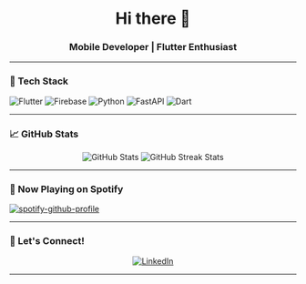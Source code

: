 <h1 align="center">Hi there 👋</h1>
<h3 align="center">Mobile Developer | Flutter Enthusiast</h3>

<!--
  michaelis2101/michaelis2101 is a ✨ special repository because its README.md (this file) appears on your GitHub profile.
-->

---

### 🧰 Tech Stack
![Flutter](https://img.shields.io/badge/Flutter-%2302569B.svg?style=flat&logo=flutter&logoColor=white)
![Firebase](https://img.shields.io/badge/Firebase-%23039BE5.svg?style=flat&logo=firebase)
![Python](https://img.shields.io/badge/Python-%2314354C.svg?style=flat&logo=python&logoColor=white)
![FastAPI](https://img.shields.io/badge/FastAPI-005571?style=flat&logo=fastapi)
![Dart](https://img.shields.io/badge/Dart-0175C2.svg?style=flat&logo=dart&logoColor=white)

---

### 📈 GitHub Stats

<p align="center">
  <img src="https://github-readme-stats.vercel.app/api?username=michaelis2101&show_icons=true&theme=radical" alt="GitHub Stats" />
  <img src="https://github-readme-streak-stats.herokuapp.com/?user=michaelis2101&theme=radical" alt="GitHub Streak Stats" />
</p>

---

### 🎵 Now Playing on Spotify

[![spotify-github-profile](https://spotify-github-profile.kittinanx.com/api/view?uid=313vjgbehuagasivd4gxvzpbxlri&cover_image=true&theme=default&show_offline=false&background_color=121212&interchange=false)](https://spotify-github-profile.kittinanx.com/api/view?uid=313vjgbehuagasivd4gxvzpbxlri&redirect=true)

---

### 🔗 Let's Connect!
<p align="center">
  <a href="https://www.linkedin.com/in/hrfahrizal" target="_blank">
    <img src="https://img.shields.io/badge/LinkedIn-Connect-blue?style=flat&logo=linkedin" alt="LinkedIn"/>
  </a>
</p>

---
